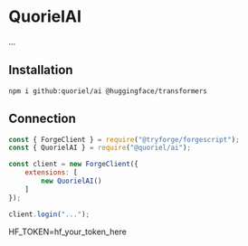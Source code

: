 # QuorielAI
...

## Installation
```
npm i github:quoriel/ai @huggingface/transformers
```

## Connection
```js
const { ForgeClient } = require("@tryforge/forgescript");
const { QuorielAI } = require("@quoriel/ai");

const client = new ForgeClient({
    extensions: [
        new QuorielAI()
    ]
});

client.login("...");
```

HF_TOKEN=hf_your_token_here
